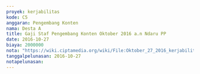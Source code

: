 ```yaml
---
proyek: kerjabilitas
kode: C5
anggaran: Pengembang Konten
nama: Desta A
title: Gaji Staf Pengembang Konten Oktober 2016 a.n Ndaru PP
date: 2016-10-27
biaya: 2000000
nota: "https://wiki.ciptamedia.org/wiki/File:Oktober_27_2016_kerjabilitas_C5_gaji_pengembang_konten_ndaru.jpg"
tanggalpelunasan: 2016-10-27
notapelunasan:
---
```

